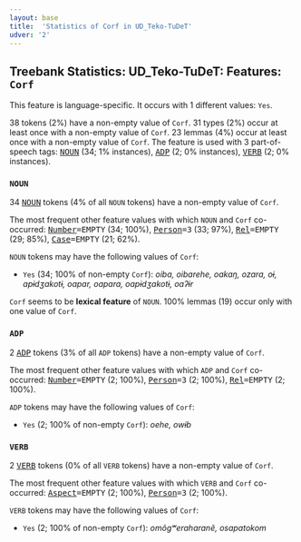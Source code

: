 ```yaml
---
layout: base
title:  'Statistics of Corf in UD_Teko-TuDeT'
udver: '2'
---
```


## Treebank Statistics: UD_Teko-TuDeT: Features: `Corf`

This feature is language-specific.
It occurs with 1 different values: `Yes`.

38 tokens (2%) have a non-empty value of `Corf`.
31 types (2%) occur at least once with a non-empty value of `Corf`.
23 lemmas (4%) occur at least once with a non-empty value of `Corf`.
The feature is used with 3 part-of-speech tags: <tt><a href="eme_tudet-pos-NOUN.html">NOUN</a></tt> (34; 1% instances), <tt><a href="eme_tudet-pos-ADP.html">ADP</a></tt> (2; 0% instances), <tt><a href="eme_tudet-pos-VERB.html">VERB</a></tt> (2; 0% instances).

### `NOUN`

34 <tt><a href="eme_tudet-pos-NOUN.html">NOUN</a></tt> tokens (4% of all `NOUN` tokens) have a non-empty value of `Corf`.

The most frequent other feature values with which `NOUN` and `Corf` co-occurred: <tt><a href="eme_tudet-feat-Number.html">Number</a></tt><tt>=EMPTY</tt> (34; 100%), <tt><a href="eme_tudet-feat-Person.html">Person</a></tt><tt>=3</tt> (33; 97%), <tt><a href="eme_tudet-feat-Rel.html">Rel</a></tt><tt>=EMPTY</tt> (29; 85%), <tt><a href="eme_tudet-feat-Case.html">Case</a></tt><tt>=EMPTY</tt> (21; 62%).

`NOUN` tokens may have the following values of `Corf`:

* `Yes` (34; 100% of non-empty `Corf`): <em>oiba, oibarehe, oakaŋ, ozara, oɨ, apɨdʒakotɨ, oapar, oapara, oapɨdʒakotɨ, oaʔɨr</em>

`Corf` seems to be **lexical feature** of `NOUN`. 100% lemmas (19) occur only with one value of `Corf`.

### `ADP`

2 <tt><a href="eme_tudet-pos-ADP.html">ADP</a></tt> tokens (3% of all `ADP` tokens) have a non-empty value of `Corf`.

The most frequent other feature values with which `ADP` and `Corf` co-occurred: <tt><a href="eme_tudet-feat-Number.html">Number</a></tt><tt>=EMPTY</tt> (2; 100%), <tt><a href="eme_tudet-feat-Person.html">Person</a></tt><tt>=3</tt> (2; 100%), <tt><a href="eme_tudet-feat-Rel.html">Rel</a></tt><tt>=EMPTY</tt> (2; 100%).

`ADP` tokens may have the following values of `Corf`:

* `Yes` (2; 100% of non-empty `Corf`): <em>oehe, owɨb</em>

### `VERB`

2 <tt><a href="eme_tudet-pos-VERB.html">VERB</a></tt> tokens (0% of all `VERB` tokens) have a non-empty value of `Corf`.

The most frequent other feature values with which `VERB` and `Corf` co-occurred: <tt><a href="eme_tudet-feat-Aspect.html">Aspect</a></tt><tt>=EMPTY</tt> (2; 100%), <tt><a href="eme_tudet-feat-Person.html">Person</a></tt><tt>=3</tt> (2; 100%).

`VERB` tokens may have the following values of `Corf`:

* `Yes` (2; 100% of non-empty `Corf`): <em>omõgʷeraharanẽ, osapatokom</em>

